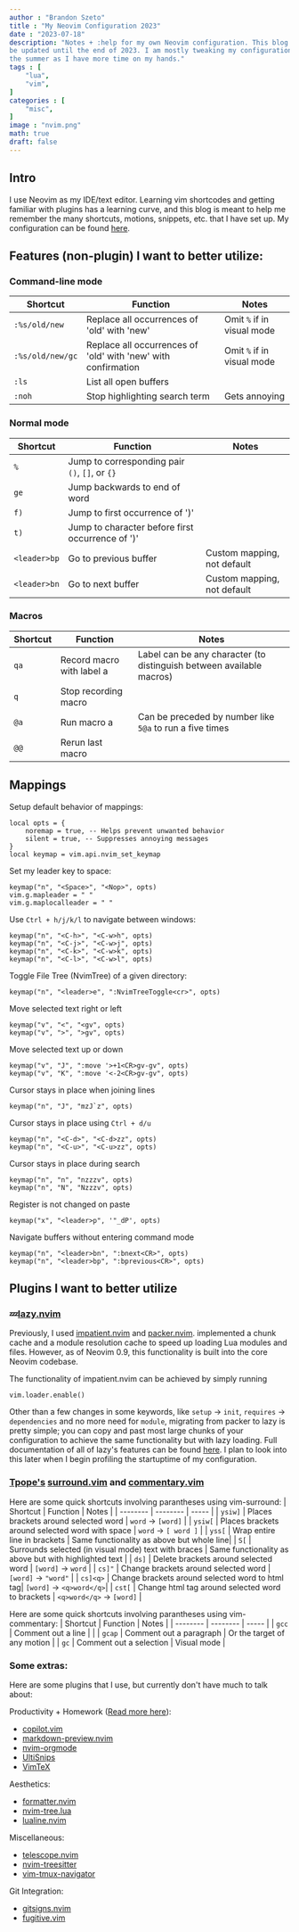 ```yaml
---
author : "Brandon Szeto"
title : "My Neovim Configuration 2023"
date : "2023-07-18"
description: "Notes + :help for my own Neovim configuration. This blog post will
be updated until the end of 2023. I am mostly tweaking my configuration during
the summer as I have more time on my hands."
tags : [
    "lua",
    "vim",
]
categories : [
    "misc",
]
image : "nvim.png"
math: true
draft: false
---
```

## Intro
I use Neovim as my IDE/text editor. Learning vim shortcodes and getting familiar
with plugins has a learning curve, and this blog is meant to help me
remember the many shortcuts, motions, snippets, etc. that I have set up. My
configuration can be found [here](https://github.com/brandonszeto/nvim-config).

## Features (non-plugin) I want to better utilize:

### Command-line mode

| Shortcut | Function | Notes |
| -------- | -------- | ----- |
| `:%s/old/new` | Replace all occurrences of 'old' with 'new' | Omit `%` if in visual mode |
| `:%s/old/new/gc` | Replace all occurrences of 'old' with 'new' with confirmation | Omit `%` if in visual mode |
| `:ls` | List all open buffers | |
| `:noh` | Stop highlighting search term | Gets annoying |

### Normal mode

| Shortcut | Function | Notes |
| -------- | -------- | ----- |
| `%` | Jump to corresponding pair `()`, `[]`, or `{}` |  |
| `ge` | Jump backwards to end of word |  |
| `f)` | Jump to first occurrence of ')' |  |
| `t)` | Jump to character before first occurrence of ')' |  |
| `<leader>bp` | Go to previous buffer | Custom mapping, not default |
| `<leader>bn` | Go to next buffer | Custom mapping, not default |


### Macros
| Shortcut | Function | Notes |
| -------- | -------- | ----- |
| `qa` | Record macro with label a | Label can be any character (to distinguish between available macros) |
| `q` | Stop recording macro |  |
| `@a` | Run macro a | Can be preceded by number like `5@a` to run a five times |
| `@@` | Rerun last macro |  |

## Mappings

Setup default behavior of mappings:
```vim
local opts = { 
    noremap = true, -- Helps prevent unwanted behavior
    silent = true, -- Suppresses annoying messages
}
local keymap = vim.api.nvim_set_keymap
```

Set my leader key to space:
```vim
keymap("n", "<Space>", "<Nop>", opts)
vim.g.mapleader = " "
vim.g.maplocalleader = " "
```

Use `Ctrl + h/j/k/l` to navigate between windows:
```vim
keymap("n", "<C-h>", "<C-w>h", opts)
keymap("n", "<C-j>", "<C-w>j", opts)
keymap("n", "<C-k>", "<C-w>k", opts)
keymap("n", "<C-l>", "<C-w>l", opts)
```

Toggle File Tree (NvimTree) of a given directory:
```vim
keymap("n", "<leader>e", ":NvimTreeToggle<cr>", opts)
```

Move selected text right or left
```vim
keymap("v", "<", "<gv", opts)
keymap("v", ">", ">gv", opts)
```

Move selected text up or down
```vim
keymap("v", "J", ":move '>+1<CR>gv-gv", opts)
keymap("v", "K", ":move '<-2<CR>gv-gv", opts)
```

Cursor stays in place when joining lines
```vim
keymap("n", "J", "mzJ`z", opts)
```

Cursor stays in place using `Ctrl + d/u` 
```vim
keymap("n", "<C-d>", "<C-d>zz", opts)
keymap("n", "<C-u>", "<C-u>zz", opts)
```

Cursor stays in place during search
```vim
keymap("n", "n", "nzzzv", opts)
keymap("n", "N", "Nzzzv", opts)
```

Register is not changed on paste
```vim
keymap("x", "<leader>p", '"_dP', opts)
```

Navigate buffers without entering command mode
```vim
keymap("n", "<leader>bn", ":bnext<CR>", opts)
keymap("n", "<leader>bp", ":bprevious<CR>", opts)
```

## Plugins I want to better utilize

### 💤[lazy.nvim](https://github.com/folke/lazy.nvim)
Previously, I used [impatient.nvim](https://github.com/lewis6991/impatient.nvim)
and [packer.nvim](https://github.com/wbthomason/packer.nvim).
implemented a chunk cache and a module resolution cache to speed up loading Lua
modules and files. However, as of Neovim 0.9, this functionality is built into
the core Neovim codebase.

The functionality of impatient.nvim can be achieved by simply running
```vim
vim.loader.enable()
```

Other than a few changes in some keywords, like `setup` -> `init`, `requires` ->
`dependencies` and no more need for `module`, migrating from packer to lazy is
pretty simple; you can copy and past most large chunks of your configuration to
achieve the same functionality but with lazy loading. Full documentation of all
of lazy's features can be found [here](https://github.com/folke/lazy.nvim). I
plan to look into this later when I begin profiling the startuptime of my
configuration.

### [Tpope's](https://github.com/tpope) [surround.vim](https://github.com/tpope/vim-surround) and [commentary.vim](https://github.com/tpope/vim-commentary)

Here are some quick shortcuts involving parantheses using vim-surround:
| Shortcut | Function | Notes |
| -------- | -------- | ----- |
| `ysiw]`  | Places brackets around selected word | `word` -> `[word]` |
| `ysiw[`  | Places brackets around selected word with space | `word` -> `[ word ]` |
| `yss[` | Wrap entire line in brackets | Same functionality as above but whole line|
| `S[` | Surrounds selected (in visual mode) text with braces | Same functionality as above but with highlighted text |
| `ds]`  | Delete brackets around selected word | `[word]` -> `word` |
| `cs]"` | Change brackets around selected word | `[word]` -> `"word"` |
| `cs]<q>` | Change brackets around selected word to html tag| `[word]` -> `<q>word</q>`|
| `cst[` | Change html tag around selected word to brackets | `<q>word</q>` -> `[word]` |

Here are some quick shortcuts involving parantheses using vim-commentary:
| Shortcut | Function | Notes |
| -------- | -------- | ----- |
| `gcc` | Comment out a line |  |
| `gcap` | Comment out a paragraph | Or the target of any motion |
| `gc` | Comment out a selection | Visual mode |


### Some extras:
Here are some plugins that I use, but currently don't have much to talk about:

Productivity + Homework ([Read more here](https://brandonszeto.com/p/my-productivity-workflow-2023/)):
- [copilot.vim](https://github.com/github/copilot.vim)
- [markdown-preview.nvim](https://github.com/iamcco/markdown-preview.nvim)
- [nvim-orgmode](https://github.com/nvim-orgmode/orgmode)
- [UltiSnips](https://github.com/SirVer/ultisnips)
- [VimTeX](https://github.com/lervag/vimtex)

Aesthetics:
- [formatter.nvim](https://github.com/mhartington/formatter.nvim)
- [nvim-tree.lua](https://github.com/nvim-tree/nvim-tree.lua)
- [lualine.nvim](https://github.com/nvim-lualine/lualine.nvim)

Miscellaneous:
- [telescope.nvim](https://github.com/nvim-telescope/telescope.nvim)
- [nvim-treesitter](https://github.com/nvim-treesitter/nvim-treesitter)
- [vim-tmux-navigator](https://github.com/christoomey/vim-tmux-navigator)

Git Integration:
- [gitsigns.nvim](https://github.com/lewis6991/gitsigns.nvim)
- [fugitive.vim](https://github.com/tpope/vim-fugitive)
